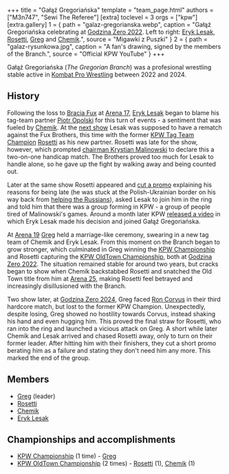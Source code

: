 +++
title = "Gałąź Gregoriańska"
template = "team_page.html"
authors = ["M3n747", "Sewi The Referee"]
[extra]
toclevel = 3
orgs = ["kpw"]
[extra.gallery]
1 = { path = "galaz-gregorianska.webp", caption = "Gałąź Gregoriańska celebrating at [Godzina Zero 2022](@/e/kpw/2022-09-17-kpw-godzina-zero-2022.md). Left to right: [Eryk Lesak](@/w/eryk-lesak.md), [Rosetti](@/w/rosetti.md), [Greg](@/w/greg.md) and [Chemik](@/w/chemik.md).", source = "Migawki z Puszki" }
2 = { path = "galaz-rysunkowa.jpg", caption = "A fan's drawing, signed by the members of the Branch.", source = "Official KPW YouTube" }
+++

Gałąź Gregoriańska (_The Gregorian Branch_) was a profesional wrestling stable active in [Kombat Pro Wrestling](@/o/kpw.md) between 2022 and 2024.

## History

Following the loss to [Bracia Fux](@/tt/bracia-fux.md) at [Arena 17](@/e/kpw/2021-08-21-kpw-arena-17.md), [Eryk Lesak](@/w/eryk-lesak.md) began to blame his tag-team partner [Piotr Opolski](@/w/piotr-opolski.md) for this turn of events - a sentiment that was fueled by [Chemik](@/w/chemik.md). At the [next show](@/e/kpw/2022-03-18-kpw-arena-18.md) Lesak was supposed to have a rematch against the Fux Brothers, this time with the former [KPW Tag Team Champion](@/c/kpw-tag-team-championship.md) [Rosetti](@/w/rosetti.md) as his new partner. Rosetti was late for the show, however, which prompted [chairman Krystian Malinowski](@/w/krystian-malinowski.md) to declare this a two-on-one handicap match. The Brothers proved too much for Lesak to handle alone, so he gave up the fight by walking away and being counted out.

Later at the same show Rosetti appeared and [cut a promo][rosetti-tlumaczy] explaining his reasons for being late (he was stuck at the Polish-Ukrainian border on his way back from [helping the Russians][inwazja]), asked Lesak to join him in the ring and told him that there was a group forming in KPW - a group of people tired of Malinowski's games. Around a month later KPW [released a video][decyzja-lesaka] in which Eryk Lesak made his decision and joined Gałąź Gregoriańska.

At [Arena 19](@/e/kpw/2022-06-10-kpw-arena-19.md) [Greg](@/w/greg.md) held a marriage-like ceremony, swearing in a new tag team of Chemik and Eryk Lesak. From this moment on the Branch began to grow stronger, which culminated in Greg winning the [KPW Championship](@/c/kpw-championship.md) and Rosetti capturing the [KPW OldTown Championship](@/c/kpw-old-town-championship.md), both at [Godzina Zero 2022](@/e/kpw/2022-09-17-kpw-godzina-zero-2022.md). The situation remained stable for around two years, but cracks began to show when Chemik backstabbed Rosetti and snatched the Old Town title from him at [Arena 25](@/e/kpw/2024-05-17-kpw-arena-25.md), making Rosetti feel betrayed and increasingly disillusioned with the Branch.

Two show later, at [Godzina Zero 2024](@/e/kpw/2024-09-07-kpw-godzina-zero-2024.md), Greg faced [Ron Corvus](@/w/ron-corvus.md) in their third hardcore match, but lost to the former KPW Champion. Unexpectedly, despite losing, Greg showed no hostility towards Corvus, instead shaking his hand and even hugging him. This proved the final straw for Rosetti, who ran into the ring and launched a vicious attack on Greg. A short while later Chemik and Lesak arrived and chased Rosetti away, only to turn on their former leader. After hitting him with their finishers, they cut a short promo berating him as a failure and stating they don't need him any more. This marked the end of the group.

## Members
* [Greg](@/w/greg.md) (leader)
* [Rosetti](@/w/rosetti.md)
* [Chemik](@/w/chemik.md)
* [Eryk Lesak](@/w/eryk-lesak.md)

## Championships and accomplishments
* [KPW Championship](@/c/kpw-championship.md) (1 time) - [Greg](@/w/greg.md)
* [KPW OldTown Championship](@/c/kpw-old-town-championship.md) (2 times) - [Rosetti](@/w/rosetti.md) (1), [Chemik](@/w/chemik.md) (1)

[inwazja]: https://en.wikipedia.org/wiki/Russian_invasion_of_Ukraine
[rosetti-tlumaczy]: https://youtu.be/kAp3we-kg-0&t=2263
[decyzja-lesaka]: https://www.youtube.com/watch?v=WnhpiRjEOFU
